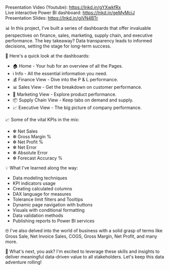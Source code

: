 Presentation Video (Youtube): https://lnkd.in/gYXwkfRx  
Live interactive Power BI dashboard: https://lnkd.in/geMyMciJ  
Presentation Slides: https://lnkd.in/giVN4BTr  

📊 In this project, I've built a series of dashboards that offer invaluable perspectives on finance, sales, marketing, supply chain, and executive performance. The key takeaway? Data transparency leads to informed decisions, setting the stage for long-term success.

📂 Here's a quick look at the dashboards:
- 🏠 Home - Your hub for an overview of all the Pages.
- ℹ️ Info - All the essential information you need.
- 💰 Finance View - Dive into the P & L performance.
- 📊 Sales View - Get the breakdown on customer performance.
- 🎯 Marketing View - Explore product performance.
- 📦 Supply Chain View - Keep tabs on demand and supply.
- 📈 Executive View - The big picture of company performance.

📈 Some of the vital KPIs in the mix:
- ❇ Net Sales
- ❇ Gross Margin %
- ❇ Net Profit %
- ❇ Net Error
- ❇ Absolute Error
- ❇ Forecast Accuracy %

💡 What I've learned along the way:
- Data modeling techniques
- KPI indicators usage
- Creating calculated columns
- DAX language for measures
- Tolerance limit filters and Tooltips
- Dynamic page navigation with buttons
- Visuals with conditional formatting
- Data validation methods
- Publishing reports to Power BI services

🤓 I've also delved into the world of business with a solid grasp of terms like Gross Sale, Net Invoice Sales, COGS, Gross Margin, Net Profit, and many more.

🎯 What's next, you ask? I'm excited to leverage these skills and insights to deliver meaningful data-driven value to all stakeholders. Let's keep this data adventure rolling!
